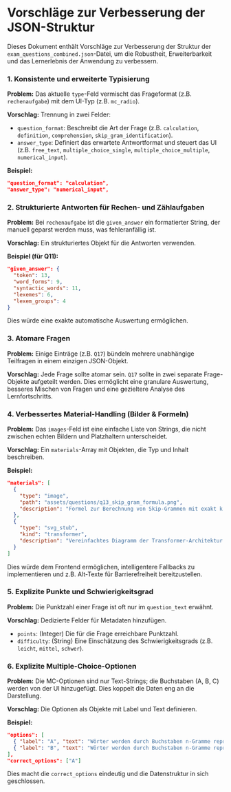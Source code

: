 # Vorschläge zur Verbesserung der JSON-Struktur

Dieses Dokument enthält Vorschläge zur Verbesserung der Struktur der `exam_questions_combined.json`-Datei, um die Robustheit, Erweiterbarkeit und das Lernerlebnis der Anwendung zu verbessern.

### 1. Konsistente und erweiterte Typisierung

**Problem:** Das aktuelle `type`-Feld vermischt das Frageformat (z.B. `rechenaufgabe`) mit dem UI-Typ (z.B. `mc_radio`).

**Vorschlag:** Trennung in zwei Felder:
- `question_format`: Beschreibt die Art der Frage (z.B. `calculation`, `definition`, `comprehension`, `skip_gram_identification`).
- `answer_type`: Definiert das erwartete Antwortformat und steuert das UI (z.B. `free_text`, `multiple_choice_single`, `multiple_choice_multiple`, `numerical_input`).

**Beispiel:**
```json
"question_format": "calculation",
"answer_type": "numerical_input",
```

### 2. Strukturierte Antworten für Rechen- und Zählaufgaben

**Problem:** Bei `rechenaufgabe` ist die `given_answer` ein formatierter String, der manuell geparst werden muss, was fehleranfällig ist.

**Vorschlag:** Ein strukturiertes Objekt für die Antworten verwenden.

**Beispiel (für Q11):**
```json
"given_answer": {
  "token": 13,
  "word_forms": 9,
  "syntactic_words": 11,
  "lexemes": 6,
  "lexem_groups": 4
}
```
Dies würde eine exakte automatische Auswertung ermöglichen.

### 3. Atomare Fragen

**Problem:** Einige Einträge (z.B. `Q17`) bündeln mehrere unabhängige Teilfragen in einem einzigen JSON-Objekt.

**Vorschlag:** Jede Frage sollte atomar sein. `Q17` sollte in zwei separate Frage-Objekte aufgeteilt werden. Dies ermöglicht eine granulare Auswertung, besseres Mischen von Fragen und eine gezieltere Analyse des Lernfortschritts.

### 4. Verbessertes Material-Handling (Bilder & Formeln)

**Problem:** Das `images`-Feld ist eine einfache Liste von Strings, die nicht zwischen echten Bildern und Platzhaltern unterscheidet.

**Vorschlag:** Ein `materials`-Array mit Objekten, die Typ und Inhalt beschreiben.

**Beispiel:**
```json
"materials": [
  {
    "type": "image",
    "path": "assets/questions/q13_skip_gram_formula.png",
    "description": "Formel zur Berechnung von Skip-Grammen mit exakt k Skips."
  },
  {
    "type": "svg_stub",
    "kind": "transformer",
    "description": "Vereinfachtes Diagramm der Transformer-Architektur."
  }
]
```
Dies würde dem Frontend ermöglichen, intelligentere Fallbacks zu implementieren und z.B. Alt-Texte für Barrierefreiheit bereitzustellen.

### 5. Explizite Punkte und Schwierigkeitsgrad

**Problem:** Die Punktzahl einer Frage ist oft nur im `question_text` erwähnt.

**Vorschlag:** Dedizierte Felder für Metadaten hinzufügen.
- `points`: (Integer) Die für die Frage erreichbare Punktzahl.
- `difficulty`: (String) Eine Einschätzung des Schwierigkeitsgrads (z.B. `leicht`, `mittel`, `schwer`).

### 6. Explizite Multiple-Choice-Optionen

**Problem:** Die MC-Optionen sind nur Text-Strings; die Buchstaben (A, B, C) werden von der UI hinzugefügt. Dies koppelt die Daten eng an die Darstellung.

**Vorschlag:** Die Optionen als Objekte mit Label und Text definieren.

**Beispiel:**
```json
"options": [
  { "label": "A", "text": "Wörter werden durch Buchstaben n-Gramme repräsentiert..." },
  { "label": "B", "text": "Wörter werden durch Buchstaben n-Gramme repräsentiert..." }
],
"correct_options": ["A"]
```
Dies macht die `correct_options` eindeutig und die Datenstruktur in sich geschlossen.
